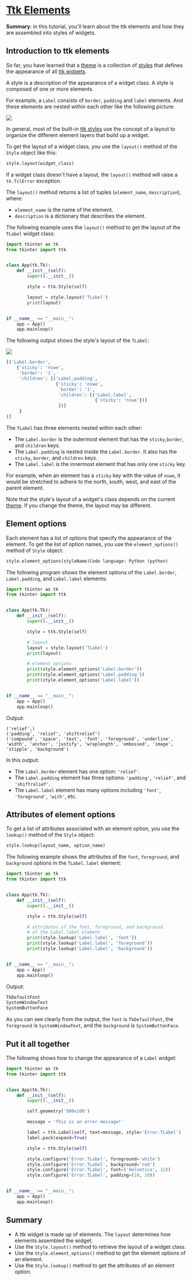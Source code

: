 
[Ttk Elements](https://www.pythontutorial.net/tkinter/ttk-elements/)
============


**Summary**: in this tutorial, you'll learn about the ttk elements and how they are assembled into styles of widgets.

Introduction to ttk elements
----------------------------

So far, you have learned that a [theme](https://www.pythontutorial.net/tkinter/tkinter-theme/) is a collection of
[styles](https://www.pythontutorial.net/tkinter/ttk-style/) that defines the appearance of all [ttk widgets](https://www.pythontutorial.net/tkinter/tkinter-ttk/).

A style is a description of the appearance of a widget class. A style is composed of one or more elements.

For example, a `Label` consists of `border`, `padding` and `label` elements. And these elements are nested within each other like the following picture:


![](ttk-elements-TLabel.png)

In general, most of the built-in [ttk styles](https://www.pythontutorial.net/tkinter/ttk-style/) use the concept of a layout to organize the different element layers that build up a widget.

To get the layout of a widget class, you use the `layout()` method of the `Style` object like this:

```python
style.layout(widget_class)
```

If a widget class doesn't have a layout, the `layout()` method will raise a `tk.TclError` exception.

The `layout()` method returns a list of tuples (`element_name`, `description`), where:

-   `element_name` is the name of the element.
-   `description` is a dictionary that describes the element.

The following example uses the `layout()` method to get the layout of the `TLabel` widget class:

``` python
import tkinter as tk
from tkinter import ttk


class App(tk.Tk):
    def __init__(self):
        super().__init__()

        style = ttk.Style(self)

        layout = style.layout('TLabel')
        print(layout)


if __name__ == "__main__":
    app = App()
    app.mainloop()
```

The following output shows the style's layout of the `TLabel`:

![](ttk-elements-Layout.png)

```python
[('Label.border',
    {'sticky': 'nswe',
     'border': '1',
     'children': [('Label.padding',
                   {'sticky': 'nswe',
                    'border': '1',
                    'children': [('Label.label',
                                  {'sticky': 'nswe'})]
                    })]
     }
)]
```

The `TLabel` has three elements nested within each other:

-   The `Label.border` is the outermost element that has the `sticky`,`border`, and `children` keys.
-   The `Label.padding` is nested inside the `Label.border`. It also has the `sticky`, `border`, and `children` keys.
-   The `Label.label` is the innermost element that has only one `sticky` key.

For example, when an element has a `sticky` key with the value of `nswe`, it would be stretched to adhere to the north, south, west, and east of the parent element.

Note that the style's layout of a widget's class depends on the current [theme](https://www.pythontutorial.net/tkinter/tkinter-theme/). If you change the theme, the layout may be different.

Element options
---------------

Each element has a list of options that specify the appearance of the element. To get the list of option names, you use the `element_options()` method of `Style` object:

```python
style.element_options(styleName)Code language: Python (python)
```

The following program shows the element options of the `Label.border`, `Label.padding`, and `Label.label` elements:

```python
import tkinter as tk
from tkinter import ttk


class App(tk.Tk):
    def __init__(self):
        super().__init__()

        style = ttk.Style(self)

        # layout
        layout = style.layout('TLabel')
        print(layout)

        # element options
        print(style.element_options('Label.border'))
        print(style.element_options('Label.padding'))
        print(style.element_options('Label.label'))


if __name__ == "__main__":
    app = App()
    app.mainloop()
```

Output:

```pyton
('relief',)
('padding', 'relief', 'shiftrelief')
('compound', 'space', 'text', 'font', 'foreground', 'underline', 'width', 'anchor', 'justify', 'wraplength', 'embossed', 'image', 'stipple', 'background')
```

In this output:

-   The `Label.border` element has one option: `'relief'`.
-   The `Label.padding` element has three options: `'padding'`, `'relief'`, and `'shiftrelief'`.
-   The `Label.label` element has many options including `'font'`, `'foreground'`, `'with'`, etc.

Attributes of element options
-----------------------------

To get a list of attributes associated with an element option, you use the `lookup()` method of the `Style` object:

```python
style.lookup(layout_name, option_name)
```

The following example shows the attributes of the `font`, `foreground`, and `background` options in the `TLabel.label` element:

```python
import tkinter as tk
from tkinter import ttk


class App(tk.Tk):
    def __init__(self):
        super().__init__()

        style = ttk.Style(self)

        # attributes of the font, foreground, and background
        # of the Label.label element
        print(style.lookup('Label.label', 'font'))
        print(style.lookup('Label.label', 'foreground'))
        print(style.lookup('Label.label', 'background'))


if __name__ == "__main__":
    app = App()
    app.mainloop()
```

Output:

```python
TkDefaultFont
SystemWindowText
SystemButtonFace
```

As you can see clearly from the output, the `font` is `TkDefaultFont`, the `foreground` is `SystemWindowText`, and the `background` is `SystemButtonFace`.

Put it all together
-------------------

The following shows how to change the appearance of a `Label` widget:

```python
import tkinter as tk
from tkinter import ttk


class App(tk.Tk):
    def __init__(self):
        super().__init__()

        self.geometry('500x100')

        message = 'This is an error message!'

        label = ttk.Label(self, text=message, style='Error.TLabel')
        label.pack(expand=True)

        style = ttk.Style(self)

        style.configure('Error.TLabel', foreground='white')
        style.configure('Error.TLabel', background='red')
        style.configure('Error.TLabel', font=('Helvetica', 12))
        style.configure('Error.TLabel', padding=(10, 10))


if __name__ == "__main__":
    app = App()
    app.mainloop()
```

Summary
-------

-   A ttk widget is made up of elements. The `layout` determines how elements assembled the widget.
-   Use the `Style.layout()` method to retrieve the layout of a widget class.
-   Use the `Style.element_options()` method to get the element options of an element.
-   Use the `Style.lookup()` method to get the attributes of an element option.
